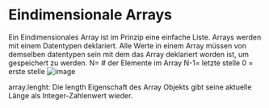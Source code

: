 # Eindimensionale Arrays

Ein Eindimensionales Array ist im Prinzip eine einfache Liste. Arrays werden mit einem Datentypen deklariert. Alle Werte in einem Array müssen von demselben datentypen sein mit dem das Array deklariert worden ist, um gespeichert zu werden.
N= # der Elemente im Array
N-1= letzte stelle
0 = erste stelle
![image](https://user-images.githubusercontent.com/114598243/200887709-e98ae7e1-75a6-4205-b930-abe301140cfd.png)

array.lenght: Die length Eigenschaft des Array Objekts gibt seine aktuelle Länge als Integer-Zahlenwert wieder.
